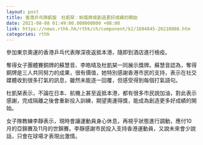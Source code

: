 ```yaml
---
layout: post
title: 香港乒乓隊凱旋　杜凱琹：盼獎牌成創造更好成績的開始
date: 2021-08-08 01:49:00.000000000 +08:00
link: https://news.rthk.hk/rthk/ch/component/k2/1604845-20210808.htm
categories: rthk
---
```


參加東京奧運的香港乒乓代表隊深夜返抵本港，隨即到酒店進行檢疫。

奪得女子團體賽銅牌的蘇慧音、李皓晴及杜凱琹一同展示獎牌。蘇慧音認為，奪得銅牌是三人共同努力的成果，很有價值，她特別感謝香港市民的支持，表示在社交媒體收到很多打氣的訊息，雖然未能逐一回覆，但感受得到每個打氣語句。

杜凱琹表示，不論在日本、航機上甚至返抵本港，都有很多市民說加油，對此表示感謝，完成隔離之後會重新投入訓練，期望奧運得獎，能成為創造更多好成績的開始。

女子隊教練李靜表示，現時會讓運動員身心休息，再視乎狀態進行調動，應付10月的亞錦賽及11月的世錦賽。李靜感謝市民投入支持香港運動員，又說未來會少說話，只會在球場才表現出激情。
 

